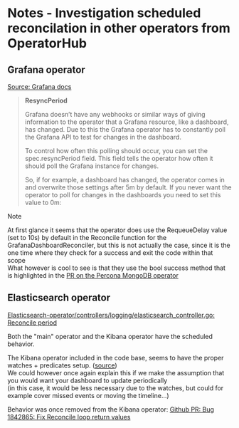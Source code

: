# Notes - Investigation scheduled reconcilation in other operators from OperatorHub

## Grafana operator

[Source: Grafana docs](https://grafana.github.io/grafana-operator/docs/overview/)
> **ResyncPeriod**
>
> Grafana doesn’t have any webhooks or similar ways of giving information to the operator that a Grafana resource, like a dashboard, has changed. Due to this the Grafana operator has to constantly poll the Grafana API to test for changes in the dashboard.
>
> To control how often this polling should occur, you can set the spec.resyncPeriod field. This field tells the operator how often it should poll the Grafana instance for changes.
>
> So, if for example, a dashboard has changed, the operator comes in and overwrite those settings after 5m by default. If you never want the operator to poll for changes in the dashboards you need to set this value to 0m:

> [!NOTE]
> At first glance it seems that the operator does use the RequeueDelay value (set to 10s) by default in the Reconcile function for the GrafanaDashboardReconciler, but this is not actually the case, since it is the one time where they check for a success and exit the code within that scope  
> What however is cool to see is that they use the bool success method that is highlighted in the [PR on the Percona MongoDB operator](https://github.com/percona/percona-server-mongodb-operator/pull/880)

## Elasticsearch operator

[Elasticsearch-operator/controllers/logging/elasticsearch_controller.go: Reconcile period](https://github.com/openshift/elasticsearch-operator/blob/a5c132efd4e0ce83541d8c15ea4df23454c79e1f/controllers/logging/elasticsearch_controller.go#L32-L36)

Both the "main" operator and the Kibana operator have the scheduled behavior.

The Kibana operator included in the code base, seems to have the proper watches + predicates setup. ([source](https://github.com/openshift/elasticsearch-operator/blob/a5c132efd4e0ce83541d8c15ea4df23454c79e1f/controllers/logging/kibana_controller.go#L249-L321))  
We could however once again explain this if we make the assumption that you would want your dashboard to update periodically  
(in this case, it would be less necessary due to the watches, but could for example cover missed events or moving the timeline...)

Behavior was once removed from the Kibana operator: [Github PR: Bug 1842865: Fix Reconcile loop return values](https://github.com/openshift/elasticsearch-operator/pull/379/)

